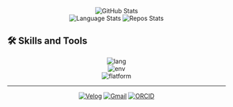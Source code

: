 <div align="center">
<img src="https://github-readme-stats.vercel.app/api?username=samuelitis&theme=holi&show_icons=true&hide=contribs,prs&count_private=true&include_all_commits=true" alt="GitHub Stats" />
</div>

<div align="center">
<img src="https://api.githubtrends.io/user/svg/samuelitis/langs?theme=dark&include_private=true" alt="Language Stats" />
<img src="https://api.githubtrends.io/user/svg/samuelitis/repos?theme=dark&include_private=true" alt="Repos Stats" />
</div>

## 🛠️ Skills and Tools

<div align="center">
<img src="https://skillicons.dev/icons?i=python,matlab,java&theme=dark" alt="lang"/>
</div><div align="center">
<img src="https://skillicons.dev/icons?i=vscode,androidstudio,docker&theme=dark" alt="env"/>
</div><div align="center">
<img src="https://skillicons.dev/icons?i=tensorflow,pytorch,fastapi&theme=dark" alt="flatform"/>
</div>

---

<div align="center">
<a href="https://velog.io/@samuelitis/posts"><img src="https://img.shields.io/badge/Velog-20C997?style=for-the-badge&logo=Velog&logoColor=white" alt="Velog"/></a>
<a href="mailto:sadlock8933@gmail.com"><img src="https://img.shields.io/badge/Gmail-EA4335?style=for-the-badge&logo=Gmail&logoColor=white" alt="Gmail"/></a>
<a href="https://orcid.org/0009-0001-6258-6583"><img src="https://img.shields.io/badge/ORCID-A6CE39?style=for-the-badge&logo=ORCID&logoColor=white" alt="ORCID"/></a>
</div>
